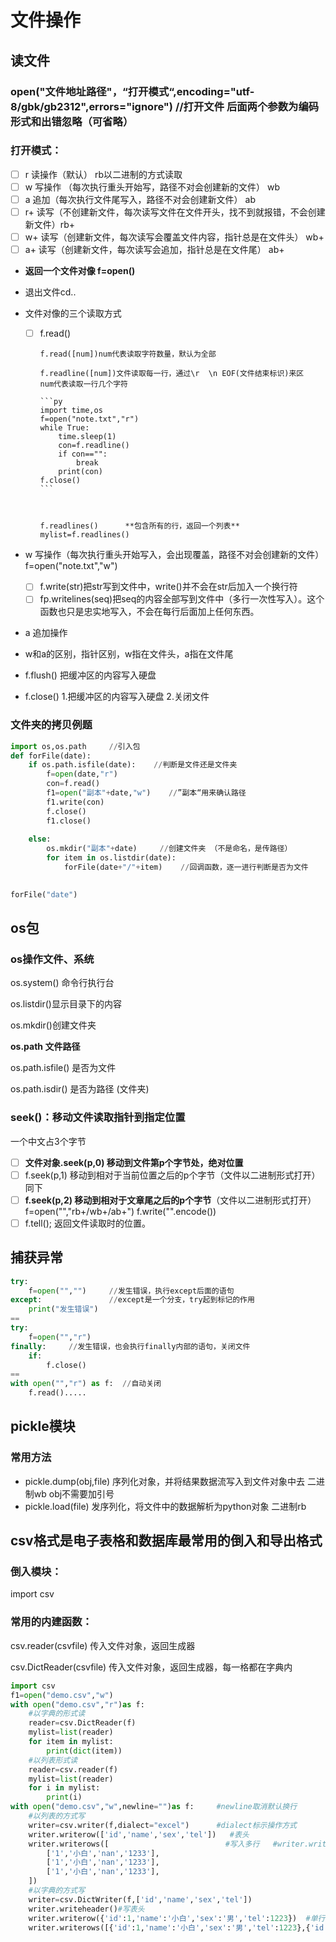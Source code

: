 # 文件操作

## 读文件

### open("文件地址路径"，“打开模式“,encoding="utf-8/gbk/gb2312",errors="ignore")     //打开文件      后面两个参数为编码形式和出错忽略（可省略）

### 打开模式：

- [ ] r  读操作（默认） rb以二进制的方式读取
- [ ] w  写操作 （每次执行重头开始写，路径不对会创建新的文件）  wb
- [ ] a   追加（每次执行文件尾写入，路径不对会创建新文件）     ab
- [ ] r+  读写（不创建新文件，每次读写文件在文件开头，找不到就报错，不会创建新文件）rb+
- [ ] w+  读写（创建新文件，每次读写会覆盖文件内容，指针总是在文件头）  wb+
- [ ] a+  读写（创建新文件，每次读写会追加，指针总是在文件尾）   ab+

- **返回一个文件对像  f=open()**
- 退出文件cd..


- 文件对像的三个读取方式

  - [ ] f.read()

        f.read([num])num代表读取字符数量，默认为全部

        f.readline([num])文件读取每一行，通过\r  \n EOF(文件结束标识)来区  num代表读取一行几个字符

        ```py
        import time,os
        f=open("note.txt","r")
        while True:
            time.sleep(1)
            con=f.readline()
            if con=="":
                break
            print(con)
        f.close()
        ```

        ​

        f.readlines()      **包含所有的行，返回一个列表**   mylist=f.readlines()

- w   写操作（每次执行重头开始写入，会出现覆盖，路径不对会创建新的文件）f=open("note.txt","w")

  - [ ] f.write(str)把str写到文件中，write()并不会在str后加入一个换行符
  - [ ] fp.writelines(seq)把seq的内容全部写到文件中（多行一次性写入）。这个函数也只是忠实地写入，不会在每行后面加上任何东西。

- a    追加操作

- w和a的区别，指针区别，w指在文件头，a指在文件尾

- f.flush()  把缓冲区的内容写入硬盘

- f.close()  1.把缓冲区的内容写入硬盘  2.关闭文件

### 文件夹的拷贝例题

```py
import os,os.path     //引入包
def forFile(date):
    if os.path.isfile(date):    //判断是文件还是文件夹
        f=open(date,"r")
        con=f.read()
        f1=open("副本"+date,"w")    //”副本“用来确认路径
        f1.write(con)
        f.close()
        f1.close()
        
    else:
        os.mkdir("副本"+date)     //创建文件夹 （不是命名，是传路径）
        for item in os.listdir(date):
            forFile(date+"/"+item)    //回调函数，逐一进行判断是否为文件

    
forFile("date")
```



## os包

### os操作文件、系统 

os.system() 命令行执行台

os.listdir()显示目录下的内容

os.mkdir()创建文件夹

**os.path  文件路径**

os.path.isfile() 是否为文件

os.path.isdir() 是否为路径 (文件夹) 

### seek()：移动文件读取指针到指定位置

一个中文占3个字节

- [ ] **文件对象.seek(p,0)  移动到文件第p个字节处，绝对位置**
- [ ] f.seek(p,1)  移动到相对于当前位置之后的p个字节（文件以二进制形式打开）同下
- [ ] **f.seek(p,2)  移动到相对于文章尾之后的p个字节**（文件以二进制形式打开）f=open("","rb+/wb+/ab+")  f.write("".encode())
- [ ] f.tell();   返回文件读取时的位置。

## 捕获异常

```py
try:
	f=open("","")     //发生错误，执行except后面的语句
except:               //except是一个分支，try起到标记的作用  
	print("发生错误")
==
try:
	f=open("","r")
finally:     //发生错误，也会执行finally内部的语句，关闭文件
	if:
		f.close()
==
with open("","r") as f:  //自动关闭
	f.read().....
```

## pickle模块

### 常用方法

- pickle.dump(obj,file)  序列化对象，并将结果数据流写入到文件对象中去      二进制wb     obj不需要加引号
- pickle.load(file)   发序列化，将文件中的数据解析为python对象        二进制rb

## csv格式是电子表格和数据库最常用的倒入和导出格式

### 倒入模块：

import csv

### 常用的内建函数：

csv.reader(csvfile)    传入文件对象，返回生成器

csv.DictReader(csvfile)    传入文件对象，返回生成器，每一格都在字典内

```py
import csv
f1=open("demo.csv","w")
with open("demo.csv","r")as f:
    #以字典的形式读
    reader=csv.DictReader(f)
    mylist=list(reader)
    for item in mylist:
        print(dict(item))
    #以列表形式读
    reader=csv.reader(f)
    mylist=list(reader)
    for i in mylist:
        print(i)  
with open("demo.csv","w",newline="")as f:     #newline取消默认换行
    #以列表的方式写
    writer=csv.writer(f,dialect="excel")      #dialect标示操作方式
    writer.writerow(['id','name','sex','tel'])   #表头     
    writer.writerows([                          #写入多行   #writer.writerows([],[],[])  也可以用for in
        ['1','小白','nan','1233'],
        ['1','小白','nan','1233'],
        ['1','小白','nan','1233'],
    ])
    #以字典的方式写
    writer=csv.DictWriter(f,['id','name','sex','tel'])
    writer.writeheader()#写表头
    writer.writerow({'id':1,'name':'小白','sex':'男','tel':1223})  #单行写
    writer.writerows([{'id':1,'name':'小白','sex':'男','tel':1223},{'id':1,'name':'小白','sex':'男','tel':1223}])#多行写
```

